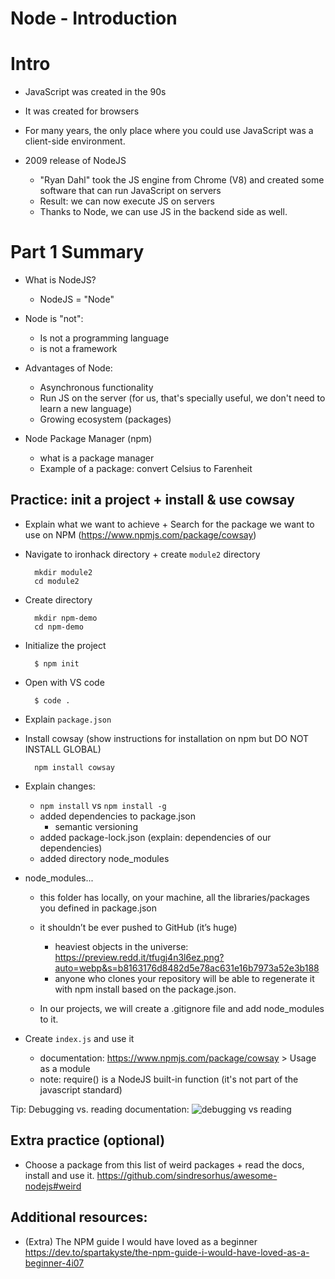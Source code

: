 
# Node - Introduction

<!--

update - m2-m3 swap:

- part 1: very quick intro to node.js (2min.)
- part 2: npm - already done in m2 (skip)

-->




# Intro

- JavaScript was created in the 90s
- It was created for browsers
- For many years, the only place where you could use JavaScript was a client-side environment.


- 2009 release of NodeJS
  - "Ryan Dahl" took the JS engine from Chrome (V8) and created some software that can run JavaScript on servers
  - Result: we can now execute JS on servers
  - Thanks to Node, we can use JS in the backend side as well.



# Part 1 Summary

- What is NodeJS?
  - NodeJS = "Node"


- Node is "not":
  - Is not a programming language
  - is not a framework


- Advantages of Node:
  - Asynchronous functionality
  - Run JS on the server (for us, that's specially useful, we don't need to learn a new language)
  - Growing ecosystem (packages)


- Node Package Manager (npm)
  - what is a package manager
  - Example of a package: convert Celsius to Farenheit



## Practice: init a project + install & use cowsay


- Explain what we want to achieve + Search for the package we want to use on NPM (https://www.npmjs.com/package/cowsay)


- Navigate to ironhack directory + create  `module2` directory
  ```
    mkdir module2
    cd module2
  ```

- Create directory

  ```
    mkdir npm-demo
    cd npm-demo
  ```

- Initialize the project

  ```
    $ npm init
  ```

- Open with VS code
  ```
    $ code .
  ```


- Explain `package.json`



- Install cowsay (show instructions for installation on npm but DO NOT INSTALL GLOBAL)

  ```
    npm install cowsay
  ```

- Explain changes:
  - `npm install` vs `npm install -g`
  - added dependencies to package.json
    - semantic versioning
  - added package-lock.json (explain: dependencies of our dependencies)
  - added directory node_modules


- node_modules...
  - this folder has locally, on your machine, all the libraries/packages you defined in package.json
  - it shouldn’t be ever pushed to GitHub (it’s huge)
    - heaviest objects in the universe: https://preview.redd.it/tfugj4n3l6ez.png?auto=webp&s=b8163176d8482d5e78ac631e16b7973a52e3b188
    - anyone who clones your repository will be able to regenerate it with npm install based on the package.json.

  - In our projects, we will create a .gitignore file and add node_modules to it.


- Create `index.js` and use it
  - documentation: https://www.npmjs.com/package/cowsay > Usage as a module
  - note: require() is a NodeJS built-in function (it's not part of the javascript standard)



Tip: Debugging vs. reading documentation:
![debugging vs reading](./images/debugging%20vs%20reading%20documentation.jpg)




## Extra practice (optional)

- Choose a package from this list of weird packages + read the docs, install and use it.
  https://github.com/sindresorhus/awesome-nodejs#weird



## Additional resources:

- (Extra) The NPM guide I would have loved as a beginner
https://dev.to/spartakyste/the-npm-guide-i-would-have-loved-as-a-beginner-4i07


